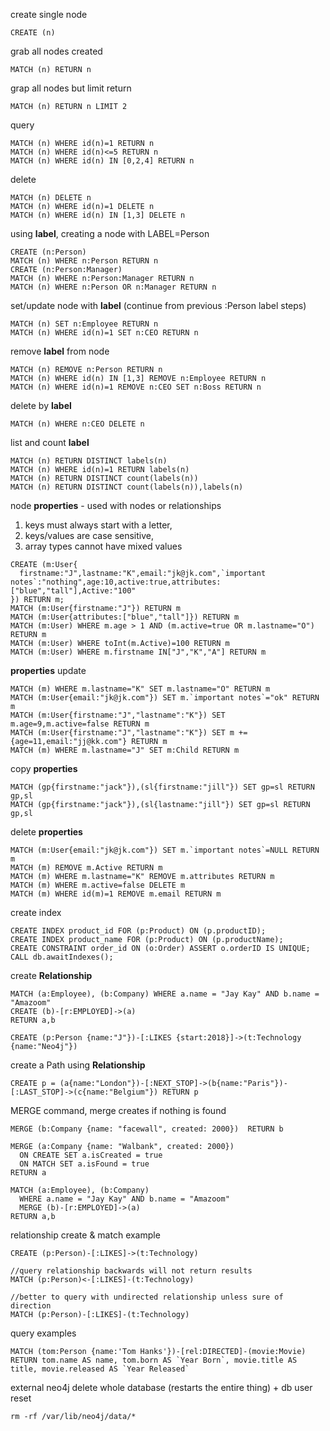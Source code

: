 create single node

`CREATE (n)`

grab all nodes created

`MATCH (n) RETURN n`

grap all nodes but limit return 

`MATCH (n) RETURN n LIMIT 2`

query
```
MATCH (n) WHERE id(n)=1 RETURN n
MATCH (n) WHERE id(n)<=5 RETURN n
MATCH (n) WHERE id(n) IN [0,2,4] RETURN n
```

delete
```
MATCH (n) DELETE n
MATCH (n) WHERE id(n)=1 DELETE n
MATCH (n) WHERE id(n) IN [1,3] DELETE n
```

using **label**, creating a node with LABEL=Person
```
CREATE (n:Person)
MATCH (n) WHERE n:Person RETURN n
CREATE (n:Person:Manager)
MATCH (n) WHERE n:Person:Manager RETURN n
MATCH (n) WHERE n:Person OR n:Manager RETURN n
```

set/update node with **label** (continue from previous :Person label steps)
```
MATCH (n) SET n:Employee RETURN n
MATCH (n) WHERE id(n)=1 SET n:CEO RETURN n
```

remove **label** from node
```
MATCH (n) REMOVE n:Person RETURN n
MATCH (n) WHERE id(n) IN [1,3] REMOVE n:Employee RETURN n
MATCH (n) WHERE id(n)=1 REMOVE n:CEO SET n:Boss RETURN n
```

delete by **label**

`MATCH (n) WHERE n:CEO DELETE n`

list and count **label**
```
MATCH (n) RETURN DISTINCT labels(n)
MATCH (n) WHERE id(n)=1 RETURN labels(n)
MATCH (n) RETURN DISTINCT count(labels(n))
MATCH (n) RETURN DISTINCT count(labels(n)),labels(n)
```

node **properties** - used with nodes or relationships
  1. keys must always start with a letter, 
  2. keys/values are case sensitive, 
  3. array types cannot have mixed values

```
CREATE (m:User{ 
  firstname:"J",lastname:"K",email:"jk@jk.com",`important notes`:"nothing",age:10,active:true,attributes:["blue","tall"],Active:"100"
}) RETURN m;
MATCH (m:User{firstname:"J"}) RETURN m
MATCH (m:User{attributes:["blue","tall"]}) RETURN m
MATCH (m:User) WHERE m.age > 1 AND (m.active=true OR m.lastname="O") RETURN m
MATCH (m:User) WHERE toInt(m.Active)=100 RETURN m
MATCH (m:User) WHERE m.firstname IN["J","K","A"] RETURN m
```

**properties** update
```
MATCH (m) WHERE m.lastname="K" SET m.lastname="O" RETURN m
MATCH (m:User{email:"jk@jk.com"}) SET m.`important notes`="ok" RETURN m
MATCH (m:User{firstname:"J","lastname":"K"}) SET m.age=9,m.active=false RETURN m
MATCH (m:User{firstname:"J","lastname":"K"}) SET m +={age=11,email:"jj@kk.com"} RETURN m
MATCH (m) WHERE m.lastname="J" SET m:Child RETURN m
```

copy **properties**
```
MATCH (gp{firstname:"jack"}),(sl{firstname:"jill"}) SET gp=sl RETURN gp,sl
MATCH (gp{firstname:"jack"}),(sl{lastname:"jill"}) SET gp=sl RETURN gp,sl
```

delete **properties**
```
MATCH (m:User{email:"jk@jk.com"}) SET m.`important notes`=NULL RETURN m
MATCH (m) REMOVE m.Active RETURN m
MATCH (m) WHERE m.lastname="K" REMOVE m.attributes RETURN m
MATCH (m) WHERE m.active=false DELETE m
MATCH (m) WHERE id(m)=1 REMOVE m.email RETURN m
```

create index
```
CREATE INDEX product_id FOR (p:Product) ON (p.productID);
CREATE INDEX product_name FOR (p:Product) ON (p.productName);
CREATE CONSTRAINT order_id ON (o:Order) ASSERT o.orderID IS UNIQUE;
CALL db.awaitIndexes();
```

create **Relationship**
```
MATCH (a:Employee), (b:Company) WHERE a.name = "Jay Kay" AND b.name = "Amazoom" 
CREATE (b)-[r:EMPLOYED]->(a) 
RETURN a,b 

CREATE (p:Person {name:"J"})-[:LIKES {start:2018}]->(t:Technology {name:"Neo4j"})
```

create a Path using **Relationship**

`CREATE p = (a{name:"London"})-[:NEXT_STOP]->(b{name:"Paris"})-[:LAST_STOP]->(c{name:"Belgium"}) RETURN p`

MERGE command, merge creates if nothing is found
```
MERGE (b:Company {name: "facewall", created: 2000})  RETURN b 

MERGE (a:Company {name: "Walbank", created: 2000}) 
  ON CREATE SET a.isCreated = true 
  ON MATCH SET a.isFound = true
RETURN a

MATCH (a:Employee), (b:Company)
  WHERE a.name = "Jay Kay" AND b.name = "Amazoom"
  MERGE (b)-[r:EMPLOYED]->(a) 
RETURN a,b
```

relationship create & match example
```
CREATE (p:Person)-[:LIKES]->(t:Technology)

//query relationship backwards will not return results
MATCH (p:Person)<-[:LIKES]-(t:Technology)

//better to query with undirected relationship unless sure of direction
MATCH (p:Person)-[:LIKES]-(t:Technology)
```

query examples
```
MATCH (tom:Person {name:'Tom Hanks'})-[rel:DIRECTED]-(movie:Movie)
RETURN tom.name AS name, tom.born AS `Year Born`, movie.title AS title, movie.released AS `Year Released`
```

external neo4j delete whole database (restarts the entire thing) + db user reset

`rm -rf /var/lib/neo4j/data/*`
